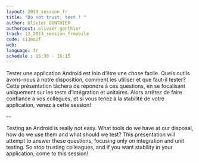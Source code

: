 ```yaml
---
layout: 2013_session_fr
title: "Do not trust, test ! "
author: Olivier GONTHIER
authorpost: olivier-gonthier
track: 13_2013_session_frmobile
code: s13mo2f
web: 
language: fr
schedule : 15:30 - 16:15
---
```


Tester une application Android est loin d’être une chose facile. Quels outils avons-nous à notre disposition, comment les utiliser et que faut-il tester?
Cette présentation tâchera de répondre à ces questions, en se focalisant uniquement sur les tests d’intégration et unitaires.
Alors arrêtez de faire confiance à vos collègues, et si vous tenez à la stabilité de votre application, venez à cette session!

--

Testing an Android is really not easy. What tools do we have at our disposal, how do we use them and what should we test? This presentation will attempt to answer these questions, focusing only on integration and unit testing. So stop trusting colleagues, and if you want stability in your application, come to this session!
